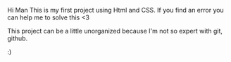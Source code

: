 Hi Man
This is my first project using Html and CSS.
If you find an error you can help me to solve this <3

This project can be a little unorganized because I'm not so expert with git, github.

:)